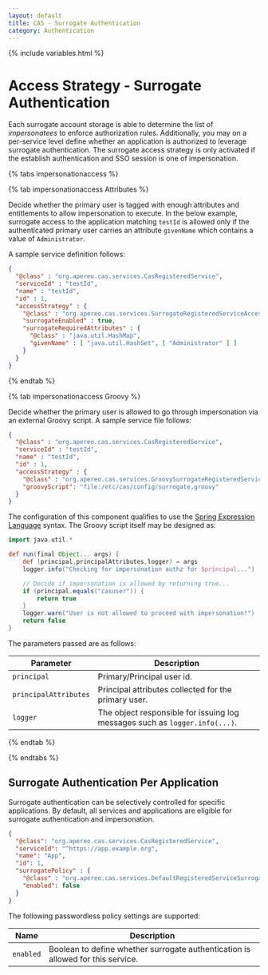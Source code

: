 ```yaml
---
layout: default
title: CAS - Surrogate Authentication
category: Authentication
---
```

{% include variables.html %}

# Access Strategy - Surrogate Authentication

Each surrogate account storage is able to determine the list of *impersonatees* to enforce 
authorization rules. Additionally, you may on a per-service level define whether an 
application is authorized to leverage surrogate authentication. The surrogate access 
strategy is only activated if the establish authentication and SSO session is one of impersonation.

{% tabs impersonationaccess %}

{% tab impersonationaccess Attributes %}

Decide whether the primary user is tagged with enough attributes and entitlements to
allow impersonation to execute. In the below example, surrogate access to the
application matching `testId` is allowed only if the authenticated primary user
carries an attribute `givenName` which contains a value of `Administrator`.

A sample service definition follows:

```json
{
  "@class" : "org.apereo.cas.services.CasRegisteredService",
  "serviceId" : "testId",
  "name" : "testId",
  "id" : 1,
  "accessStrategy" : {
    "@class" : "org.apereo.cas.services.SurrogateRegisteredServiceAccessStrategy",
    "surrogateEnabled" : true,
    "surrogateRequiredAttributes" : {
      "@class" : "java.util.HashMap",
      "givenName" : [ "java.util.HashSet", [ "Administrator" ] ]
    }
  }
}
```

{% endtab %}

{% tab impersonationaccess Groovy %}

Decide whether the primary user is allowed to go through impersonation via
an external Groovy script. A sample service file follows:

```json
{
  "@class" : "org.apereo.cas.services.CasRegisteredService",
  "serviceId" : "testId",
  "name" : "testId",
  "id" : 1,
  "accessStrategy" : {
    "@class" : "org.apereo.cas.services.GroovySurrogateRegisteredServiceAccessStrategy",
    "groovyScript": "file:/etc/cas/config/surrogate.groovy"
  }
}
```

The configuration of this component qualifies to use the [Spring Expression Language](../configuration/Configuration-Spring-Expressions.html) 
syntax. The Groovy script itself may be designed as:

```groovy
import java.util.*

def run(final Object... args) {
    def (principal,principalAttributes,logger) = args
    logger.info("Checking for impersonation authz for $principal...")

    // Decide if impersonation is allowed by returning true...
    if (principal.equals("casuser")) {
        return true
    }
    logger.warn("User is not allowed to proceed with impersonation!")
    return false
}
```

The parameters passed are as follows:

| Parameter             | Description                                                                 |
|-----------------------|-----------------------------------------------------------------------------|
| `principal`           | Primary/Principal user id.                                                  |
| `principalAttributes` | Principal attributes collected for the primary user.                        |
| `logger`              | The object responsible for issuing log messages such as `logger.info(...)`. |


{% endtab %}
          
{% endtabs %}
  
## Surrogate Authentication Per Application

Surrogate authentication can be selectively controlled for specific applications. By default,
all services and applications are eligible for surrogate authentication and impersonation.

```json
{
  "@class": "org.apereo.cas.services.CasRegisteredService",
  "serviceId": "^https://app.example.org",
  "name": "App",
  "id": 1,
  "surrogatePolicy" : {
    "@class" : "org.apereo.cas.services.DefaultRegisteredServiceSurrogatePolicy",
    "enabled": false
  }
}
```

The following passwordless policy settings are supported:

| Name      | Description                                                                     |
|-----------|---------------------------------------------------------------------------------|
| `enabled` | Boolean to define whether surrogate authentication is allowed for this service. |
